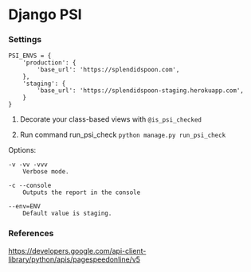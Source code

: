 # Django PSI

### Settings

```
PSI_ENVS = {
    'production': {
        'base_url': 'https://splendidspoon.com',
    },
    'staging': {
        'base_url': 'https://splendidspoon-staging.herokuapp.com',
    }
}
```

1. Decorate your class-based views with `@is_psi_checked`

2. Run command run_psi_check
`python manage.py run_psi_check`

Options:

```
-v -vv -vvv
    Verbose mode.

-c --console
    Outputs the report in the console

--env=ENV
    Default value is staging.
```


### References

https://developers.google.com/api-client-library/python/apis/pagespeedonline/v5